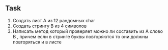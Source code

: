 Task
----------------
1. Создать лист  А из 12 рандомных char
2. Создать стрингу В из 4 символов
3. Написать метод который проверяет можно ли составить из А слово В , причем если в стринге буквы повторяются то они должны повторяться и в листе